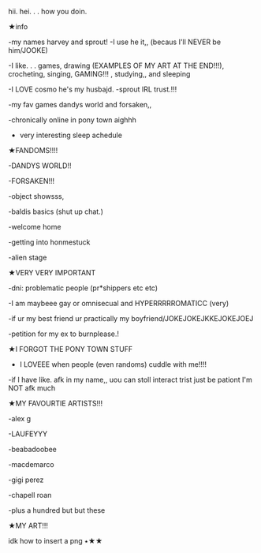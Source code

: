 hii.      hei.  .    . how you doin. 

★info

-my names harvey and sprout! 
-I use he it,, (becaus I'll NEVER be him/JOOKE) 

-I like. . . games, drawing (EXAMPLES OF MY ART AT THE END!!!), crocheting, singing, GAMING!!! , studying,, and sleeping

-I LOVE cosmo he's my husbajd. 
-sprout IRL trust.!!! 

-my fav games dandys world and forsaken,, 

-chronically online in pony town aighhh

- very interesting sleep achedule

★FANDOMS!!!!

-DANDYS WORLD!! 

-FORSAKEN!!! 

-object showsss, 

-baldis basics (shut up chat.) 

-welcome home

-getting into honmestuck

-alien stage

★VERY VERY IMPORTANT

-dni: problematic people (pr*shippers etc etc) 

-I am maybeee gay or omnisecual and HYPERRRRROMATICC (very)  

-if ur my best friend ur practically my boyfriend/JOKEJOKEJKKEJOKEJOEJ

-petition for my ex to burnplease.! 

★I FORGOT THE PONY TOWN STUFF

- I LOVEEE when people (even randoms) cuddle with me!!!!

-if I have like.   afk in my name,, uou can stoll interact trist just be pationt I'm NOT afk much

★MY FAVOURTIE ARTISTS!!! 

-alex g

-LAUFEYYY

-beabadoobee

-macdemarco

-gigi perez

-chapell roan

-plus a hundred but but these

★MY ART!!!

idk how to insert a png
٭★★
<!---
h4rv3yke3psonpl4yingwhisfood/h4rv3yke3psonpl4yingwhisfood is a ✨ special ✨ repository because its `README.md` (this file) appears on your GitHub profile.
You can click the Preview link to take a look at your changes.
--->
